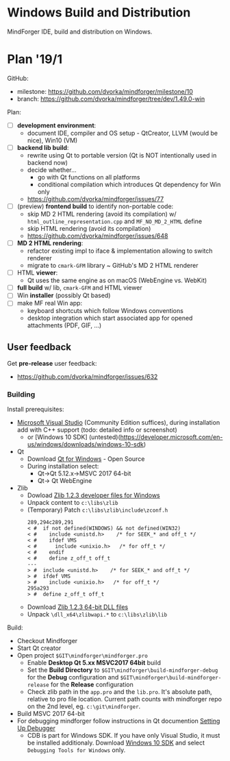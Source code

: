 # Windows Build and Distribution <!-- Metadata: type: Outline; tags: developer; created: 2019-01-13 08:57:31; reads: 54; read: 2019-01-13 11:15:01; revision: 54; modified: 2019-01-13 11:15:01; importance: 0/5; urgency: 0/5; -->
MindForger IDE, build and distribution on Windows. 
# Plan '19/1 <!-- Metadata: type: Note; created: 2019-01-13 09:10:13; reads: 22; read: 2019-01-13 11:15:01; revision: 18; modified: 2019-01-13 11:15:01; -->
GitHub:

* milestone: https://github.com/dvorka/mindforger/milestone/10
* branch: https://github.com/dvorka/mindforger/tree/dev/1.49.0-win

Plan:

* [ ] **development environment**:
    * document IDE, compiler and OS setup - QtCreator, LLVM (would be nice), Win10 (VM)
* [ ] **backend lib build**:
    * rewrite using Qt to portable version (Qt is NOT intentionally used in backend now)
    * decide whether...
        * go with Qt functions on all platforms
        * conditional compilation which introduces Qt dependency for Win only
    * https://github.com/dvorka/mindforger/issues/77
* [ ] (preview) **frontend build** to identify non-portable code:
    * skip MD 2 HTML rendering (avoid its compilation) w/
      `html_outline_representation.cpp` and `MF_NO_MD_2_HTML` define
    * skip HTML rendering (avoid its compilation)
    * https://github.com/dvorka/mindforger/issues/648
* [ ] **MD 2 HTML rendering**:
    * refactor existing impl to iface & implementation allowing to switch renderer  
    * migrate to `cmark-GFM` library ~ GitHub's MD 2 HTML renderer
* [ ] HTML **viewer**: 
    * Qt uses the same engine as on macOS (WebEngine vs. WebKit)
* [ ] **full build** w/ lib, `cmark-GFM` and HTML viewer 
* [ ] Win **installer** (possibly Qt based)
* [ ] make MF real Win app:
    * keyboard shortcuts which follow Windows conventions
    * desktop integration which start associated app for opened attachments 
      (PDF, GIF, ...)
## User feedback <!-- Metadata: type: Note; created: 2019-01-13 09:21:14; reads: 9; read: 2019-01-13 09:22:37; revision: 5; modified: 2019-01-13 09:21:35; -->
Get **pre-release** user feedback:

* https://github.com/dvorka/mindforger/issues/632

### Building
 
 Install prerequisites:
 * [Microsoft Visual Studio](https://visualstudio.microsoft.com/downloads/) (Community Edition suffices), during installation add with C++ support (todo: detailed info or screenshot)
   * or [Windows 10 SDK] (untested)(https://developer.microsoft.com/en-us/windows/downloads/windows-10-sdk) 
 * Qt
    * Download [Qt for Windows](https://www.qt.io/download) - Open Source
    * During installation select:
      * Qt->Qt 5.12.x->MSVC 2017 64-bit
      * Qt-> Qt WebEngine
  * Zlib
    * Dowload [Zlib 1.2.3 developer files for Windows](http://gnuwin32.sourceforge.net/downlinks/zlib-lib-zip.php)
    * Unpack content to `c:\libs\zlib`
    * (Temporary) Patch `c:\libs\zlib\include\zconf.h`
      ```
      289,294c289,291
      < #  if not defined(WINDOWS) && not defined(WIN32)
      < #    include <unistd.h>    /* for SEEK_* and off_t */
      < #    ifdef VMS
      < #      include <unixio.h>   /* for off_t */
      < #    endif
      < #    define z_off_t off_t
      ---
      > #  include <unistd.h>    /* for SEEK_* and off_t */
      > #  ifdef VMS
      > #    include <unixio.h>   /* for off_t */
      295a293
      > #  define z_off_t off_t
       ```
    * Download [Zlib 1.2.3 64-bit DLL files](http://www.winimage.com/zLibDll/zlib123dllx64.zip)
    * Unpack `\dll_x64\zlibwapi.*` to  `c:\libs\zlib\lib`
    
 Build:
  * Checkout Mindforger
  * Start Qt creator
  * Open project `$GIT\mindforger\mindforger.pro`
    * Enable **Desktop Qt 5.xx MSVC2017 64bit** build
    * Set the **Build Directory** to `$GIT\mindforger\build-mindforger-debug` for the **Debug** configuration and `$GIT\mindforger\build-mindforger-release` for the **Release** configuration 
    * Check zlib path in the `app.pro` and the `lib.pro`. It's absolute path, relative to pro file location. Current path counts with mindforger repo on the 2nd level, eg. `c:\git\mindforger`.
  * Build MSVC 2017 64-bit
  * For debugging mindforger follow instructions in Qt documention [Setting Up Debugger](http://doc.qt.io/qtcreator/creator-debugger-engines.htm) 
    * CDB is part for Windows SDK. If you have only Visual Studio, it must be installed additionaly. Download [Windows 10 SDK](https://developer.microsoft.com/en-us/windows/downloads/windows-10-sdk) and select `Debugging Tools for Windows` only. 